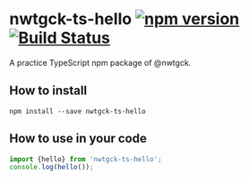 # nwtgck-ts-hello [![npm version](https://badge.fury.io/js/nwtgck-ts-hello.svg)](https://badge.fury.io/js/nwtgck-ts-hello) [![Build Status](https://travis-ci.org/nwtgck/nwtgck-ts-hello-npm.svg?branch=master)](https://travis-ci.org/nwtgck/nwtgck-ts-hello-npm)

A practice TypeScript npm package of @nwtgck.

## How to install

```
npm install --save nwtgck-ts-hello
```

## How to use in your code


```ts
import {hello} from 'nwtgck-ts-hello';
console.log(hello());
```
